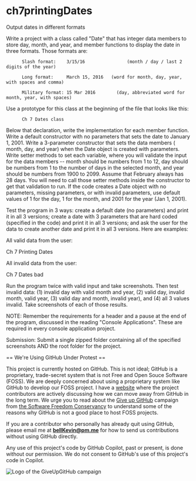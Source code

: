 # ch7printingDates
Output dates in different formats


Write a project with a class called "Date" that has integer data members to store day, month, and year, and member functions to display the date in three formats. Those formats are:

          Slash format:    3/15/16                (month / day / last 2 digits of the year)
          
          Long format:     March 15, 2016   (word for month, day, year, with spaces and comma)
          
          Military format: 15 Mar 2016        (day, abbreviated word for month, year, with spaces)

Use a prototype for this class at the beginning of the file that looks like this:

          Ch 7 Dates class

Below that declaration, write the implementation for each member function. Write a default constructor with no parameters that sets the date to January 1, 2001. Write a 3-parameter constructor that sets the data members ( month, day, and year) when the Date object is created with parameters. Write setter methods to set each variable, where you will validate the input for the data members -- month should be numbers from 1 to 12, day should be numbers from 1 to the number of days in the selected month, and year should be numbers from 1900 to 2099. Assume that February always has 28 days. You will need to call those setter methods inside the constructor to get that validation to run. If the code creates a Date object with no parameters, missing parameters, or with invalid parameters, use default values of 1 for the day, 1 for the month, and 2001 for the year (Jan 1, 2001).

Test the program in 3 ways: create a default date (no parameters) and print it in all 3 versions; create a date with 3 parameters that are hard coded (specified in the code) and print it in all 3 versions; and ask the user for the data to create another date and print it in all 3 versions. Here are examples:

All valid data from the user:

Ch 7 Printing Dates

All invalid data from the user:

Ch 7 Dates bad

Run the program twice with valid input and take screenshots. Then test invalid data: (1) invalid day with valid month and year, (2) valid day, invalid month, valid year, (3) valid day and month, invalid year), and (4) all 3 values invalid. Take screenshots of each of those results.

 

NOTE: Remember the requirements for a header and a pause at the end of the program, discussed in the reading "Console Applications". These are required in every console application project.

Submission: Submit a single zipped folder containing all of the specified screenshots AND the root folder for the project.

== We're Using GitHub Under Protest ==

This project is currently hosted on GitHub.  This is not ideal; GitHub is a
proprietary, trade-secret system that is not Free and Open Souce Software
(FOSS).  We are deeply concerned about using a proprietary system like GitHub
to develop our FOSS project. I have a [website](https://bellKevin.me) where the
project contributors are actively discussing how we can move away from GitHub
in the long term.  We urge you to read about the [Give up GitHub](https://GiveUpGitHub.org) campaign 
from [the Software Freedom Conservancy](https://sfconservancy.org) to understand some of the reasons why GitHub is not 
a good place to host FOSS projects.

If you are a contributor who personally has already quit using GitHub, please
email me at **bellKevin@pm.me** for how to send us contributions without
using GitHub directly.

Any use of this project's code by GitHub Copilot, past or present, is done
without our permission.  We do not consent to GitHub's use of this project's
code in Copilot.

![Logo of the GiveUpGitHub campaign](https://sfconservancy.org/img/GiveUpGitHub.png)
